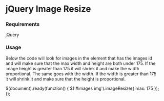 # jQuery Image Resize #

### Requirements ###
jQuery

### Usage ###

Below the code will look for images in the element that has the images id and will make sure that the max width and height are both under 175. If the image height is greater than 175 it will shrink it and make the width proportional. The same goes with the width. If the width is greater than 175 it will shrink it and make sure that the height is proportional.

$(document).ready(function() {
  $('#images img').imageResize({ max: 175 });
});
